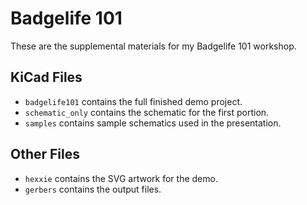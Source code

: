 # Badgelife 101

These are the supplemental materials for my Badgelife 101 workshop.

## KiCad Files

- `badgelife101` contains the full finished demo project.
- `schematic_only` contains the schematic for the first portion.
- `samples` contains sample schematics used in the presentation.

## Other Files

- `hexxie` contains the SVG artwork for the demo.
- `gerbers` contains the output files.
